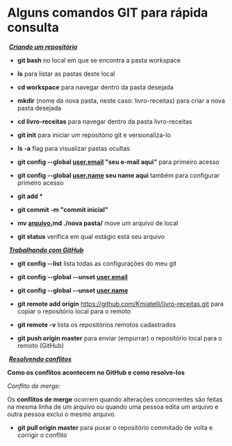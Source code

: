 # **Alguns comandos GIT para rápida consulta**

​			**_<u>Criando um repositório</u>_**

- **git bash** no local em que se encontra a pasta workspace

- **ls** para listar as pastas deste local

- **cd workspace** para navegar dentro da pasta desejada

- **mkdir** (nome da nova pasta, neste caso: livro-receitas) para criar a nova pasta desejada

- **cd livro-receitas** para navegar dentro da pasta livro-receitas

- **git init** para iniciar um repositório git e versionaliza-lo

-  **ls -a** flag para visualizar pastas ocultas

- **git config --global [user.email](http://user.email) "seu e-mail aqui"** para primeiro acesso

- **git config --global [user.name](http://user.name) seu name aqui** também para configurar primeiro acesso

- **git add \***

- **git commit -m "commit inicial"**

- **mv [arquivo.](http://arquivo.bd)md ./nova pasta/** move um arquivo de local

- **git status** verifica em qual estágio está seu arquivo

  

​				**_<u>Trabalhando com GitHub</u>_**

- **git config --list** lista todas as configurações do meu git

- **git config --global --unset [user.email](http://user.email)**

- **git config --global --unset [user.name](http://user.name)**

- **git remote add origin** https://github.com/Kmiatelli/livro-receitas.git para copiar o repositório local para o remoto

- **git remote -v** lista os repositórios remotos cadastrados

- **git push origin master** para enviar (empurrar) o repositório local para o remoto (GitHub)



​			**_<u>Resolvendo conflitos</u>_**

**Como os conflitos acontecem no GitHub e como resolve-los**

_Conflito de merge:_

Os **conflitos de merge** ocorrem quando alterações concorrentes são feitas na mesma linha de um arquivo ou quando uma pessoa edita um arquivo e outra pessoa exclui o mesmo arquivo.

- **git pull origin master** para puxar o repositório commitado de volta e corrigir o conflito 



